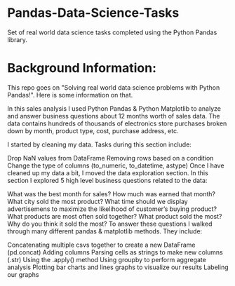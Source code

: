 # Pandas-Data-Science-Tasks

Set of real world data science tasks completed using the Python Pandas library.

# Background Information:

This repo goes on "Solving real world data science problems with Python Pandas!". Here is some information on that.

In this sales analysis I used Python Pandas & Python Matplotlib to analyze and answer business questions about 12 months worth of sales data. The data contains hundreds of thousands of electronics store purchases broken down by month, product type, cost, purchase address, etc.

I started by cleaning my data. Tasks during this section include:

Drop NaN values from DataFrame
Removing rows based on a condition
Change the type of columns (to_numeric, to_datetime, astype)
Once I have cleaned up my data a bit, I moved the data exploration section. In this section I explored 5 high level business questions related to the data:

What was the best month for sales? How much was earned that month?
What city sold the most product?
What time should we display advertisemens to maximize the likelihood of customer’s buying product?
What products are most often sold together?
What product sold the most? Why do you think it sold the most?
To answer these questions I walked through many different pandas & matplotlib methods. They include:

Concatenating multiple csvs together to create a new DataFrame (pd.concat)
Adding columns
Parsing cells as strings to make new columns (.str)
Using the .apply() method
Using groupby to perform aggregate analysis
Plotting bar charts and lines graphs to visualize our results
Labeling our graphs
